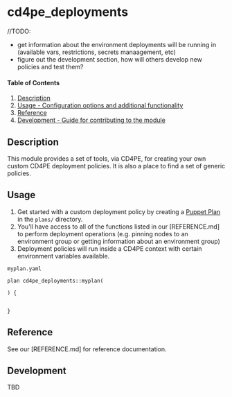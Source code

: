 # cd4pe_deployments

//TODO:
- get information about the environment deployments will be running in (available vars, restrictions, secrets manaagement, etc)
- figure out the development section, how will others develop new policies and test them?

#### Table of Contents

1. [Description](#description)
2. [Usage - Configuration options and additional functionality](#usage)
3. [Reference](#reference)
4. [Development - Guide for contributing to the module](#development)

## Description

This module provides a set of tools, via CD4PE, for creating your own custom CD4PE deployment policies. It is also a place to find a set of generic policies.

## Usage

1. Get started with a custom deployment policy by creating a [Puppet Plan] in the `plans/` directory.
2. You'll have access to all of the functions listed in our [REFERENCE.md] to perform deployment operations (e.g. pinning nodes to an environment group or getting information about an environment group)
3. Deployment policies will run inside a CD4PE context with certain environment variables available.

```
myplan.yaml

plan cd4pe_deployments::myplan(

) {


}
```

## Reference

See our [REFERENCE.md] for reference documentation.

## Development

TBD


[Puppet Plan]:https://puppet.com/docs/bolt/latest/writing_plans.html